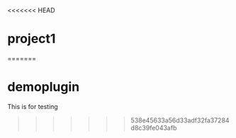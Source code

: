 <<<<<<< HEAD
# project1
=======
# demoplugin
This is for testing
>>>>>>> 538e45633a56d33adf32fa37284d8c39fe043afb
